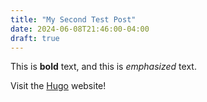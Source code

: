 ```yaml
---
title: "My Second Test Post"
date: 2024-06-08T21:46:00-04:00
draft: true
---
```


This is **bold** text, and this is *emphasized* text.

Visit the [Hugo](https://gohugo.io) website!